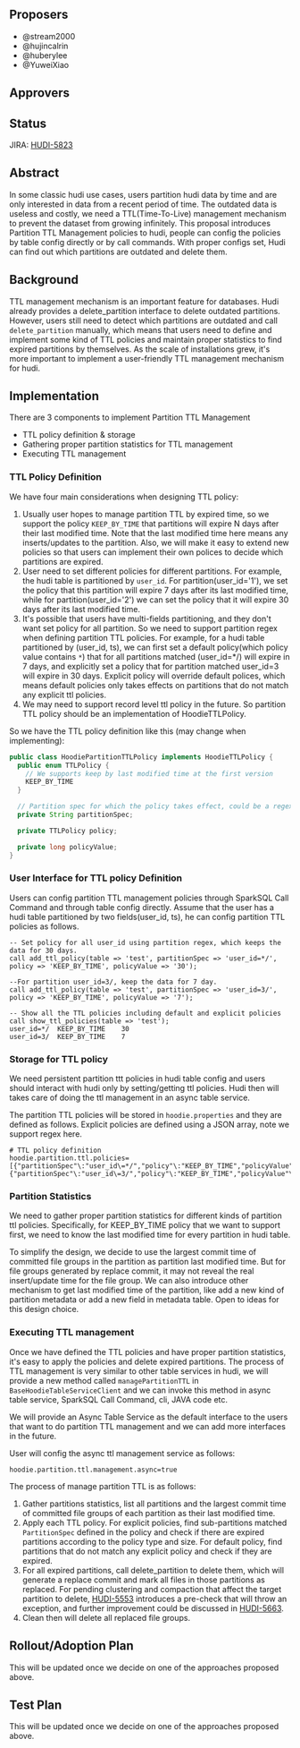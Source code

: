 ## Proposers

- @stream2000
- @hujincalrin
- @huberylee
- @YuweiXiao

## Approvers

## Status

JIRA: [HUDI-5823](https://issues.apache.org/jira/browse/HUDI-5823)

## Abstract

In some classic hudi use cases, users partition hudi data by time and are only interested in data from a recent period
of time. The outdated data is useless and costly, we need a TTL(Time-To-Live) management mechanism to prevent the
dataset from growing infinitely.
This proposal introduces Partition TTL Management policies to hudi, people can config the policies by table config
directly or by call commands. With proper configs set, Hudi can find out which partitions are outdated and delete them.

## Background

TTL management mechanism is an important feature for databases. Hudi already provides a delete_partition interface to
delete outdated partitions. However, users still need to detect which partitions are outdated and
call `delete_partition` manually, which means that users need to define and implement some kind of TTL policies and
maintain proper statistics to find expired partitions by themselves. As the scale of installations grew, it's more
important to implement a user-friendly TTL management mechanism for hudi.

## Implementation

There are 3 components to implement Partition TTL Management

- TTL policy definition & storage
- Gathering proper partition statistics for TTL management
- Executing TTL management

### TTL Policy Definition

We have four main considerations when designing TTL policy:

1. Usually user hopes to manage partition TTL by expired time, so we support the policy `KEEP_BY_TIME` that partitions
   will expire N days after their last modified time. Note that the last modified time here means any inserts/updates to
   the partition. Also, we will make it easy to extend new policies so that users can implement their own polices to
   decide which partitions are expired.
2. User need to set different policies for different partitions. For example, the hudi table is partitioned
   by `user_id`. For partition(user_id='1'), we set the policy that this partition will expire 7 days after its last
   modified time, while for
   partition(user_id='2') we can set the policy that it will expire 30 days after its last modified time.
3. It's possible that users have multi-fields partitioning, and they don't want set policy for all partition. So we need
   to support partition regex when defining
   partition TTL policies. For example, for a hudi table partitioned by (user_id, ts), we can first set a default
   policy(which policy value contains `*`)
   that for all partitions matched (user_id=*/) will expire in 7 days, and explicitly set a policy that for partition
   matched user_id=3 will expire in 30 days. Explicit policy will override default polices, which means default policies
   only takes effects on partitions that do not match any explicit ttl policies.
4. We may need to support record level ttl policy in the future. So partition TTL policy should be an implementation of
   HoodieTTLPolicy.

So we have the TTL policy definition like this (may change when implementing):

```java
public class HoodiePartitionTTLPolicy implements HoodieTTLPolicy {
  public enum TTLPolicy {
    // We supports keep by last modified time at the first version
    KEEP_BY_TIME
  }

  // Partition spec for which the policy takes effect, could be a regex or a static partition value
  private String partitionSpec;

  private TTLPolicy policy;

  private long policyValue;
}
```

### User Interface for TTL policy Definition

Users can config partition TTL management policies through SparkSQL Call Command and through table config directly.
Assume that the user has a hudi table partitioned by two fields(user_id, ts), he can config partition TTL policies as
follows.

```sparksql
-- Set policy for all user_id using partition regex, which keeps the data for 30 days.
call add_ttl_policy(table => 'test', partitionSpec => 'user_id=*/', policy => 'KEEP_BY_TIME', policyValue => '30');

--For partition user_id=3/, keep the data for 7 day.
call add_ttl_policy(table => 'test', partitionSpec => 'user_id=3/', policy => 'KEEP_BY_TIME', policyValue => '7');

-- Show all the TTL policies including default and explicit policies
call show_ttl_policies(table => 'test');
user_id=*/	KEEP_BY_TIME	30
user_id=3/	KEEP_BY_TIME	7
```

### Storage for TTL policy

We need persistent partition ttt policies in hudi table config and users should interact with hudi only by
setting/getting ttl policies. Hudi then will takes care of doing the ttl management in an async table service.

The partition TTL policies will be stored in `hoodie.properties` and they are defined as follows. Explicit policies are
defined using a JSON array, note we support regex here.

```properties
# TTL policy definition
hoodie.partition.ttl.policies=[{"partitionSpec"\:"user_id\=*/","policy"\:"KEEP_BY_TIME","policyValue"\:7},{"partitionSpec"\:"user_id\=3/","policy"\:"KEEP_BY_TIME","policyValue"\:30}]
```

### Partition Statistics

We need to gather proper partition statistics for different kinds of partition ttl policies. Specifically, for
KEEP_BY_TIME policy that we want to support first, we need to know the last modified time for every partition in hudi
table.

To simplify the design, we decide to use the largest commit time of committed file groups in the partition as partition
last modified time. But for file groups generated by replace commit, it may not reveal the real insert/update time for
the file group. We can also introduce other mechanism to get last modified time of the partition, like add a new kind of
partition metadata or add a new field in metadata table. Open to ideas for this design choice.

### Executing TTL management

Once we have defined the TTL policies and have proper partition statistics, it's easy to apply the policies and delete
expired partitions. The process of TTL management is very similar to other table services in hudi, we will provide a new
method called `managePartitionTTL` in `BaseHoodieTableServiceClient` and we can invoke this method in async table
service, SparkSQL Call Command, cli, JAVA code etc.

We will provide an Async Table Service as the default interface to the users that want to do partition TTL management
and we can add more interfaces in the future.

User will config the async ttl management service as follows:

```properties
hoodie.partition.ttl.management.async=true
```

The process of manage partition TTL is as follows:

1. Gather partitions statistics, list all partitions and the largest commit time of committed
   file groups of each partition as their last modified time.
2. Apply each TTL policy. For explicit policies, find sub-partitions matched `PartitionSpec` defined in the policy and
   check if there are expired partitions according to the policy type and size. For default policy, find partitions that
   do not match any explicit policy and check if they are expired.
3. For all expired partitions, call delete_partition to delete them, which will generate a replace commit and mark all
   files in those partitions as replaced. For pending clustering and compaction that affect the target partition to
   delete,  [HUDI-5553](https://issues.apache.org/jira/browse/HUDI-5553) introduces a pre-check that will throw an
   exception, and further improvement could be discussed
   in [HUDI-5663](https://issues.apache.org/jira/browse/HUDI-5663).
4. Clean then will delete all replaced file groups.

## Rollout/Adoption Plan

This will be updated once we decide on one of the approaches proposed above.

## Test Plan

This will be updated once we decide on one of the approaches proposed above.




